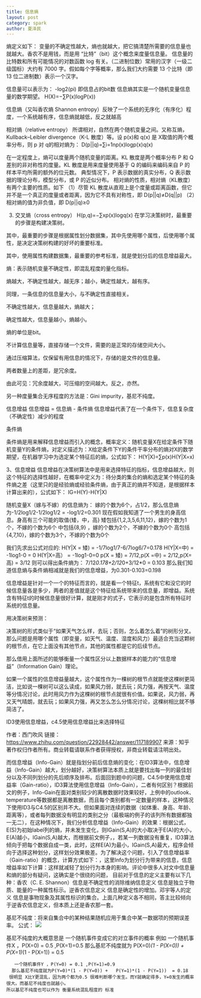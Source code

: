 ```yaml
---
title: 信息熵
layout: post
category: spark
author: 夏泽民
---
```

熵定义如下：
变量的不确定性越大，熵也就越大，把它搞清楚所需要的信息量也就越大。香农不是用钱，而是用 “比特”（bit）这个概念来度量信息量。 信息量的比特数和所有可能情况的对数函数 log 有关。（二进制位数）常用的汉字（一级二级国标）大约有 7000 字。假如每个字等概率，那么我们大约需要 13 个比特（即 13 位二进制数）表示一个汉字。

信息量可以表示为：
-log2(pi)
即信息占的bit数
信息熵其实是一个随机变量信息量的数学期望。
H(X)=−∑P(x)logP(x))

信息熵（又叫香农熵 Shannon entropy）反映了一个系统的无序化（有序化）程度，一个系统越有序，信息熵就越低，反之就越高

相对熵（relative entropy）
所谓相对，自然在两个随机变量之间。又称互熵，Kullback–Leibler divergence（K-L 散度）等。设 p(x)和 q(x) 是 X取值的两个概率分布，则 p 对 q的相对熵为： 
D(p||q)=∑i=1np(x)logp(x)q(x)

在一定程度上，熵可以度量两个随机变量的距离。KL 散度是两个概率分布 P 和 Q 差别的非对称性的度量。KL 散度是用来度量使用基于 Q 的编码来编码来自 P 的样本平均所需的额外的位元数。
典型情况下，P 表示数据的真实分布，Q 表示数据的理论分布，模型分布，或 P 的近似分布。
相对熵的性质，相对熵（KL散度）有两个主要的性质。如下
（1）尽管 KL 散度从直观上是个度量或距离函数，但它并不是一个真正的度量或者距离，因为它不具有对称性，即
D(p||q)≠D(q||p)
（2）相对熵的值为非负值，即
D(p||q)≥0

3. 交叉熵（cross entropy）
H(p,q)=−∑xp(x)logq(x)
在学习决策树时，最重要的步骤是构建决策树。

其中，最重要的步骤是根据属性划分数据集，其中先使用哪个属性，后使用哪个属性，是决定决策树构建的好坏的重要标准。

其中，使用属性构建数据集，最重要的参考标准，就是使划分后的信息增益最大。

熵：表示随机变量不确定性，即混乱程度的量化指标。

熵越大，不确定性越大，越无序；越小，确定性越大，越有序。



同理，一条信息的信息量大小，与不确定性直接相关。

不确定性越大，信息量越大，熵越大；

确定性越大，信息量越小，熵越小。



熵的单位是bit。

不计算信息量等，直接存储一个文件，需要的是正常的存储空间大小。

通过压缩算法，仅保留有用信息的情况下，存储的是文件的信息量。

两者数量上的差距，是冗余度。

由此可见：冗余度越大，可压缩的空间越大。反之，亦然。

另一种度量集合无序程度的方法是：Gini impurity，基尼不纯度。

信息增益
信息增益 = 信息熵 - 条件熵
信息增益代表了在一个条件下，信息复杂度（不确定性）减少的程度


条件熵

条件熵是用来解释信息增益而引入的概念，概率定义：随机变量X在给定条件下随机变量Y的条件熵，对定义描述为：X给定条件下Y的条件干率分布的熵对X的数学期望，在机器学习中为选定某个特征后的熵，公式如下：
H(Y|X)=∑p(x)H(Y|X=x)

3、信息增益
信息增益在决策树算法中是用来选择特征的指标，信息增益越大，则这个特征的选择性越好，在概率中定义为：待分类的集合的熵和选定某个特征的条件熵之差（这里只的是经验熵或经验条件熵，由于真正的熵并不知道，是根据样本计算出来的），公式如下：
IG=H(Y)-H(Y|X)


随机变量X（嫁与不嫁）的信息熵为：
嫁的个数为6个，占1/2，那么信息熵为-1/2log1/2-1/2log1/2 = -log1/2=0.301
现在假如我知道了一个男生的身高信息。身高有三个可能的取值{矮，中，高}
矮包括{1,2,3,5,6,11,12}，嫁的个数为1个，不嫁的个数为6个
中包括{8,9} ，嫁的个数为2个，不嫁的个数为0个
高包括{4,7,10}，嫁的个数为3个，不嫁的个数为0个

我们先求出公式对应的:
H(Y|X = 矮) = -1/7log1/7-6/7log6/7=0.178
H(Y|X=中) = -1log1-0 = 0
H(Y|X=高） = -1log1-0=0
p(X = 矮) = 7/12,p(X =中) = 2/12,p(X=高) = 3/12
则可以得出条件熵为：
7/12*0.178+2/12*0+3/12*0 = 0.103
那么我们知道信息熵与条件熵相减就是我们的信息增益，为0.301-0.103=0.198

信息增益是针对一个一个的特征而言的，就是看一个特征t，系统有它和没它的时候信息量各是多少，两者的差值就是这个特征给系统带来的信息量，即增益。系统含有特征t的时候信息量很好计算，就是刚才的式子，它表示的是包含所有特征时系统的信息量。

用决策树来预测：

决策树的形式类似于“如果天气怎么样，去玩；否则，怎么着怎么着”的树形分叉。那么问题是用哪个属性（即变量，如天气、温度、湿度和风力）最适合充当这颗树的根节点，在它上面没有其他节点，其他的属性都是它的后续节点。

那么借用上面所述的能够衡量一个属性区分以上数据样本的能力的“信息增益”（Information Gain）理论。

如果一个属性的信息增益量越大，这个属性作为一棵树的根节点就能使这棵树更简洁，比如说一棵树可以这么读成，如果风力弱，就去玩；风力强，再按天气、温度等分情况讨论，此时用风力作为这棵树的根节点就很有价值。如果说，风力弱，再又天气晴朗，就去玩；如果风力强，再又怎么怎么分情况讨论，这棵树相比就不够简洁了。

ID3使用信息增益，c4.5使用信息增益比来选择特征

作者：西门吹风
链接：https://www.zhihu.com/question/22928442/answer/117189907
来源：知乎
著作权归作者所有。商业转载请联系作者获得授权，非商业转载请注明出处。

而信息增益（Info-Gain）就是指划分前后信息熵的变化：在ID3算法中，信息增益（Info-Gain）越大，划分越好，决策树算法本质上就是要找出每一列的最佳划分以及不同列划分的先后顺序及排布。后面回到题中的问题，C4.5中使用信息增益率（Gain-ratio），ID3算法使用信息增益（Info-Gain），二者有何区别？根据前文的例子，Info-Gain在面对类别较少的离散数据时效果较好，上例中的outlook、temperature等数据都是离散数据，而且每个类别都有一定数量的样本，这种情况下使用ID3与C4.5的区别并不大。但如果面对连续的数据（如体重、身高、年龄、距离等），或者每列数据没有明显的类别之分（最极端的例子的该列所有数据都独一无二），在这种情况下，我们分析信息增益（Info-Gain）的效果：根据公式，E(S)为初始label列的熵，并未发生变化，则IGain(S,A)的大小取决于E(A)的大小，E(A)越小，IGain(S,A)越大，而根据前文例子，，若某一列数据没有重复，ID3算法倾向于把每个数据自成一类，此时，这样E(A)为最小，IGain(S,A)最大，程序会倾向于选择这种划分，这样划分效果极差。为了解决这个问题，引入了信息增益率（Gain-ratio）的概念，计算方式如下：，这里Info为划分行为带来的信息，信息增益率如下计算：这样就减轻了划分行为本身的影响。评论中很多人对文中信息量和熵的部分有疑问，这确实是个很绕的问题，
目前对于信息的定义主要有以下几种：香农（C. E. Shannon）信息是不确定性的消除维纳信息定义 信息是独立于物质、能量的一种属性标示。逆香农信息定义 信息是确定性的增加。邓宇等人的定义 信息是事物现象及其属性标识的集合。上面几种定义各不相同，答主比较倾向于逆香农信息定义，但本质上还是香农那一套。

基尼不纯度：将来自集合中的某种结果随机应用于集合中某一数据项的预期误差率。
公式：
<img src="{{site.url}}{{site.baseurl}}/img/gini.png"/>

基尼不纯度的大概意思是 一个随机事件变成它的对立事件的概率
      例如 一个随机事件X ，P(X=0) = 0.5 ,P(X=1)=0.5
      那么基尼不纯度就为   P(X=0)*(1 - P(X=0)) +   P(X=1)*(1 - P(X=1))  = 0.5
 
       一个随机事件Y ，P(Y=0) = 0.1 ,P(Y=1)=0.9
      那么基尼不纯度就为P(Y=0)*(1 - P(Y=0)) +   P(Y=1)*(1 - P(Y=1))  = 0.18
     很明显 X比Y更混乱，因为两个都为0.5 很难判断哪个发生。而Y就确定得多，Y=0发生的概率很大。而基尼不纯度也就越小。
    所以基尼不纯度也可以作为 衡量系统混乱程度的 标准
    
    